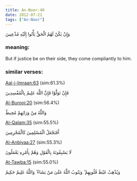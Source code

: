 ```yaml
---
title: An-Noor:49
date: 2012-07-21
tags: ["An-Noor"]
---
```

وَإِنْ يَكُنْ لَهُمُ الْحَقُّ يَأْتُوا إِلَيْهِ مُذْعِنِينَ
### meaning: 
But if justice be on their side, they come compliantly to him.
### similar verses: 

[Aal-i-Imraan:63](/3/63) (sim:61.3%)

فَإِنْ تَوَلَّوْا فَإِنَّ اللَّهَ عَلِيمٌ بِالْمُفْسِدِينَ

[Al-Burooj:20](/85/20) (sim:56.4%)

وَاللَّهُ مِنْ وَرَائِهِمْ مُحِيطٌ

[Al-Qalam:35](/68/35) (sim:55.5%)

أَفَنَجْعَلُ الْمُسْلِمِينَ كَالْمُجْرِمِينَ

[Al-Anbiyaa:27](/21/27) (sim:55.3%)

لَا يَسْبِقُونَهُ بِالْقَوْلِ وَهُمْ بِأَمْرِهِ يَعْمَلُونَ

[At-Tawba:15](/9/15) (sim:55.0%)

وَيُذْهِبْ غَيْظَ قُلُوبِهِمْ ۗ وَيَتُوبُ اللَّهُ عَلَىٰ مَنْ يَشَاءُ ۗ وَاللَّهُ عَلِيمٌ حَكِيمٌ

